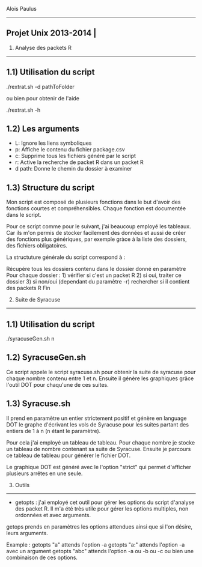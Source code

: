 Alois Paulus

-----------------------
Projet Unix 2013-2014 |
-----------------------

1) Analyse des packets R 
_________________________


1.1) Utilisation du script
---------------------

./rextrat.sh -d pathToFolder

ou bien pour obtenir de l'aide

./rextrat.sh -h

1.2) Les arguments
---------------------

- L: Ignore les liens symboliques 
- p: Affiche le contenu du fichier package.csv
- c: Supprime tous les fichiers généré par le script
- r: Active la recherche de packet R dans un packet R
- d path: Donne le chemin du dossier à examiner

1.3) Structure du script
---------------------

Mon script est composé de plusieurs fonctions dans le but d'avoir des fonctions courtes et compréhensibles.
Chaque fonction est documentée dans le script.

Pour ce script comme pour le suivant, j'ai beaucoup employé les tableaux. Car ils m'on permis de stocker facilement des données et aussi
de créer des fonctions plus génériques, par exemple gràce à la liste des dossiers, des fichiers obligatoires.

La structuture générale du script correspond à :

Récupére tous les dossiers contenu dans le dossier donné en paramètre
Pour chaque dossier :
    1) vérifier si c'est un packet R
    2) si oui, traiter ce dossier
    3) si non/oui (dependant du paramètre -r) rechercher si il contient des packets R
Fin


2) Suite de Syracuse
_____________________


1.1) Utilisation du script
--------------------------

./syracuseGen.sh n


1.2) SyracuseGen.sh
---------------------

Ce script appele le script syracuse.sh pour obtenir la suite de syracuse pour chaque nombre contenu entre 1 et n. 
Ensuite il génère les graphiques grâce l'outil DOT pour chaqu'une de ces suites.


1.3) Syracuse.sh
---------------------

Il prend en paramètre un entier strictement positif et génère en language DOT le graphe d'écrivant les vols de Syracuse pour les suites partant des entiers de 1 à n (n étant le paramètre).

Pour cela j'ai employé un tableau de tableau. Pour chaque nombre je stocke un tableau de nombre contenant sa suite de Syracuse.
Ensuite je parcours ce tableau de tableau pour générer le fichier DOT. 

Le graphique DOT est généré avec le l'option "strict" qui permet d'afficher plusieurs arrêtes en une seule.

3) Outils
___________

- getopts : j'ai employé cet outil pour gérer les options du script d'analyse des packet R. Il m'a été très utile pour gérer les options multiples, non ordonnées et avec arguments.

getops prends en paramètres les options attendues ainsi que si l'on désire, leurs arguments.

Example : getopts "a" attends l'option -a
          getopts "a:" attends l'option -a avec un argument
          getopts "abc" attends l'option -a ou -b ou -c ou bien une combinaison de ces options.

